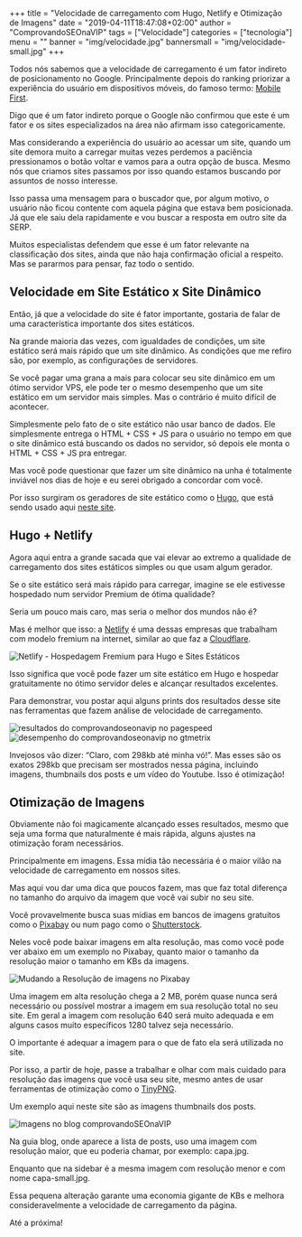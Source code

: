 +++
title = "Velocidade de carregamento com Hugo, Netlify e Otimização de Imagens"
date = "2019-04-11T18:47:08+02:00"
author = "ComprovandoSEOnaVIP"
tags = ["Velocidade"]
categories = ["tecnologia"]
menu = ""
banner = "img/velocidade.jpg"
bannersmall = "img/velocidade-small.jpg"
+++

Todos nós sabemos que a velocidade de carregamento é um fator indireto de posicionamento no Google. Principalmente depois do ranking priorizar a experiência do usuário em dispositivos móveis, do famoso termo: [Mobile First](https://blog.apiki.com/mobile-first-o-conceito-e-sua-aplicabilidade/).

Digo que é um fator indireto porque o Google não confirmou que este é um fator e os sites especializados na área não afirmam isso categoricamente. 

Mas considerando a experiência do usuário ao acessar um site, quando um site demora muito a carregar muitas vezes perdemos a paciência pressionamos o botão voltar e vamos para a outra opção de busca. Mesmo nós que criamos sites passamos por isso quando estamos buscando por assuntos de nosso interesse.

Isso passa uma mensagem para o buscador que, por algum motivo, o usuário não ficou contente com aquela página que estava bem posicionada. Já que ele saiu dela rapidamente e vou buscar a resposta em outro site da SERP.

Muitos especialistas defendem que esse é um fator relevante na classificação dos sites, ainda que não haja confirmação oficial a respeito. Mas se pararmos para pensar, faz todo o sentido.

## Velocidade em Site Estático x Site Dinâmico

Então, já que a velocidade do site é fator importante, gostaria de falar de uma característica importante dos sites estáticos.

Na grande maioria das vezes, com igualdades de condições, um site estático será mais rápido que um site dinâmico. As condições que me refiro são, por exemplo, as configurações de servidores. 

Se você pagar uma grana a mais para colocar seu site dinâmico em um ótimo servidor VPS, ele pode ter o mesmo desempenho que um site estático em um servidor mais simples. Mas o contrário é muito difícil de acontecer.

Simplesmente pelo fato de o site estático não usar banco de dados. Ele simplesmente entrega o HTML + CSS + JS para o usuário no tempo em que o site dinâmico está buscando os dados no servidor, só depois ele monta o HTML + CSS + JS pra entregar.

Mas você pode questionar que fazer um site dinâmico na unha é totalmente inviável nos dias de hoje e eu serei obrigado a concordar com você.

Por isso surgiram os geradores de site estático como o [Hugo]( https://comprovandoseonavip.live/post/hugo-is-for-lovers/), que está sendo usado aqui [neste site]( https://comprovandoseonavip.live/).

## Hugo + Netlify

Agora aqui entra a grande sacada que vai elevar ao extremo a qualidade de carregamento dos sites estáticos simples ou que usam algum gerador. 

Se o site estático será mais rápido para carregar, imagine se ele estivesse hospedado num servidor Premium de ótima qualidade?

Seria um pouco mais caro, mas seria o melhor dos mundos não é?

Mas é melhor que isso: a [Netlify](https://netlify.com/) é uma dessas empresas que trabalham com modelo fremium na internet, similar ao que faz a [Cloudflare](https://cloudflare.com/).

<img src="/img/netlify.jpg" alt="Netlify - Hospedagem Fremium para Hugo e Sites Estáticos" class="center">

Isso significa que você pode fazer um site estático em Hugo e hospedar gratuitamente no ótimo servidor deles e alcançar resultados excelentes.

Para demonstrar, vou postar aqui alguns prints dos resultados desse site nas ferramentas que fazem análise de velocidade de carregamento.

<img src="/img/pagespeed.jpg" alt="resultados do comprovandoseonavip no pagespeed" class="center">

<img src="/img/gtmetrix.jpg" alt="desempenho do comprovandoseonavip no gtmetrix" class="center">

Invejosos vão dizer: “Claro, com 298kb até minha vó!”. Mas esses são os exatos 298kb que precisam ser mostrados nessa página, incluindo imagens, thumbnails dos posts e um vídeo do Youtube. Isso é otimização!


## Otimização de Imagens

Obviamente não foi magicamente alcançado esses resultados, mesmo que seja uma forma que naturalmente é mais rápida, alguns ajustes na otimização foram necessários.

Principalmente em imagens. Essa mídia tão necessária é o maior vilão na velocidade de carregamento em nossos sites.

Mas aqui vou dar uma dica que poucos fazem, mas que faz total diferença no tamanho do arquivo da imagem que você vai subir no seu site. 

Você provavelmente busca suas mídias em bancos de imagens gratuitos como o [Pixabay](https://pixabay.com/) ou num pago como o [Shutterstock](https://www.shutterstock.com/). 

Neles você pode baixar imagens em alta resolução, mas como você pode ver abaixo em um exemplo no Pixabay, quanto maior o tamanho da resolução maior o tamanho em KBs da imagens. 

<img src="/img/download-pixabay.jpg" alt="Mudando a Resolução de imagens no Pixabay" class="center">

Uma imagem em alta resolução chega a 2 MB, porém quase nunca será necessário ou possível mostrar a imagem em sua resolução total no seu site. Em geral a imagem com resolução 640 será muito adequada e em alguns casos muito específicos 1280 talvez seja necessário.

O importante é adequar a imagem para o que de fato ela será utilizada no site.

Por isso, a partir de hoje, passe a trabalhar e olhar com mais cuidado  para resolução das imagens que você usa seu site, mesmo antes de usar ferramentas de otimização como o [TinyPNG](https://tinypng.com).

Um exemplo aqui neste site são as imagens thumbnails dos posts. 

<img src="/img/blog-comprovandoseonavip.jpg" alt="Imagens no blog comprovandoSEOnaVIP" class="center">

Na guia blog, onde aparece a lista de posts, uso uma imagem com resolução maior, que eu poderia chamar, por exemplo: capa.jpg. 

Enquanto que na sidebar é a mesma imagem com resolução menor e com nome capa-small.jpg.

Essa pequena alteração garante uma economia gigante de KBs e melhora consideravelmente a velocidade de carregamento da página.

Até a próxima!
